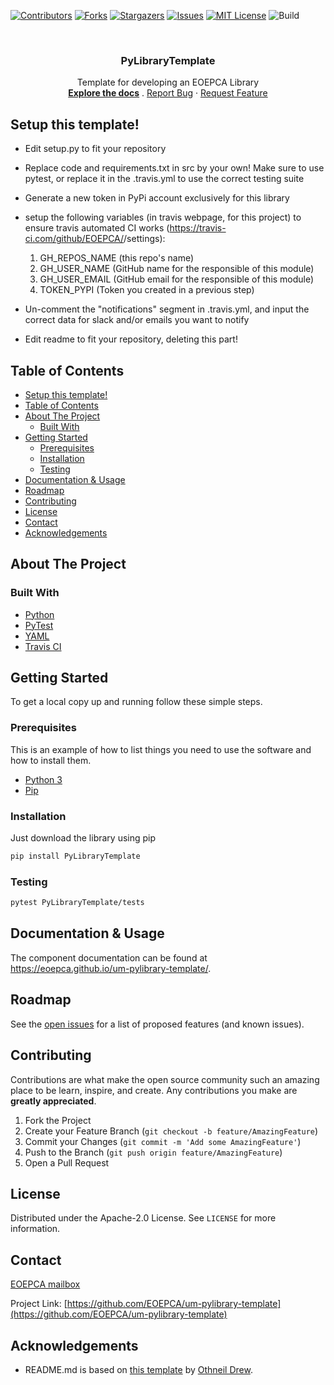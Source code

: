 <!--
***
*** To avoid retyping too much info. Do a search and replace for the following:
*** um-pylibrary-template, PyLibraryTemplate
-->
[![Contributors][contributors-shield]][contributors-url]
[![Forks][forks-shield]][forks-url]
[![Stargazers][stars-shield]][stars-url]
[![Issues][issues-shield]][issues-url]
[![MIT License][license-shield]][license-url]
![Build][build-shield]

<!-- PROJECT LOGO -->
<br />
<p align="center">
  <a href="https://github.com/EOEPCA/um-pylibrary-template">
  </a>

  <h3 align="center">PyLibraryTemplate</h3>

  <p align="center">
    Template for developing an EOEPCA Library
    <br />
    <a href="https://github.com/EOEPCA/um-pylibrary-template"><strong>Explore the docs</strong></a>
    .
    <a href="https://github.com/EOEPCA/um-pylibrary-template/issues">Report Bug</a>
    ·
    <a href="https://github.com/EOEPCA/um-pylibrary-template/issues">Request Feature</a>
  </p>
</p>

## Setup this template!
- Edit setup.py to fit your repository
- Replace code and requirements.txt in src by your own! Make sure to use pytest, or replace it in the .travis.yml to use the correct testing suite 
- Generate a new token in PyPi account exclusively for this library

- setup the following variables (in travis webpage, for this project) to ensure travis automated CI works (https://travis-ci.com/github/EOEPCA/<project>/settings):
    1. GH_REPOS_NAME (this repo's name)
    2. GH_USER_NAME (GitHub name for the responsible of this module)
    3. GH_USER_EMAIL (GitHub email for the responsible of this module)
    4. TOKEN_PYPI (Token you created in a previous step)

- Un-comment the "notifications" segment in .travis.yml, and input the correct data for slack and/or emails you want to notify

- Edit readme to fit your repository, deleting this part!

## Table of Contents

- [Setup this template!](#setup-this-template)
- [Table of Contents](#table-of-contents)
- [About The Project](#about-the-project)
  - [Built With](#built-with)
- [Getting Started](#getting-started)
  - [Prerequisites](#prerequisites)
  - [Installation](#installation)
  - [Testing](#testing)
- [Documentation & Usage](#documentation--usage)
- [Roadmap](#roadmap)
- [Contributing](#contributing)
- [License](#license)
- [Contact](#contact)
- [Acknowledgements](#acknowledgements)

## About The Project

### Built With

- [Python](https://www.python.org//)
- [PyTest](https://docs.pytest.org)
- [YAML](https://yaml.org/)
- [Travis CI](https://travis-ci.com/)

## Getting Started

To get a local copy up and running follow these simple steps.

### Prerequisites

This is an example of how to list things you need to use the software and how to install them.

- [Python 3](https://www.python.org//)
- [Pip](https://pip.pypa.io/en/stable/)

### Installation

Just download the library using pip

```sh
pip install PyLibraryTemplate
```

### Testing

```sh
pytest PyLibraryTemplate/tests
```

## Documentation & Usage

The component documentation can be found at https://eoepca.github.io/um-pylibrary-template/.

## Roadmap

See the [open issues](https://github.com/EOEPCA/um-pylibrary-template/issues) for a list of proposed features (and known issues).

## Contributing

Contributions are what make the open source community such an amazing place to be learn, inspire, and create. Any contributions you make are **greatly appreciated**.

1. Fork the Project
2. Create your Feature Branch (`git checkout -b feature/AmazingFeature`)
3. Commit your Changes (`git commit -m 'Add some AmazingFeature'`)
4. Push to the Branch (`git push origin feature/AmazingFeature`)
5. Open a Pull Request

## License

Distributed under the Apache-2.0 License. See `LICENSE` for more information.

## Contact

[EOEPCA mailbox](eoepca.systemteam@telespazio.com)

Project Link: [https://github.com/EOEPCA/um-pylibrary-template](https://github.com/EOEPCA/um-pylibrary-template)

## Acknowledgements

- README.md is based on [this template](https://github.com/othneildrew/Best-README-Template) by [Othneil Drew](https://github.com/othneildrew).


[contributors-shield]: https://img.shields.io/github/contributors/EOEPCA/um-pylibrary-template.svg?style=flat-square
[contributors-url]: https://github.com/EOEPCA/um-pylibrary-template/graphs/contributors
[forks-shield]: https://img.shields.io/github/forks/EOEPCA/um-pylibrary-template.svg?style=flat-square
[forks-url]: https://github.com/EOEPCA/um-pylibrary-template/network/members
[stars-shield]: https://img.shields.io/github/stars/EOEPCA/um-pylibrary-template.svg?style=flat-square
[stars-url]: https://github.com/EOEPCA/um-pylibrary-template/stargazers
[issues-shield]: https://img.shields.io/github/issues/EOEPCA/um-pylibrary-template.svg?style=flat-square
[issues-url]: https://github.com/EOEPCA/um-pylibrary-template/issues
[license-shield]: https://img.shields.io/github/license/EOEPCA/um-pylibrary-template.svg?style=flat-square
[license-url]: https://github.com/EOEPCA/um-pylibrary-template/blob/master/LICENSE
[build-shield]: https://www.travis-ci.com/EOEPCA/um-pylibrary-template.svg?branch=master
